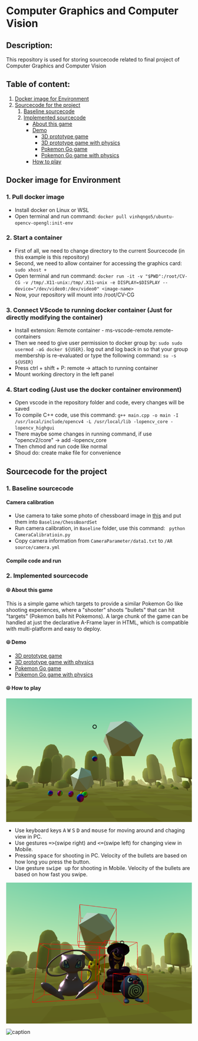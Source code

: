 <h1>Computer Graphics and Computer Vision</h1>
<h2>Description:</h2>
<div>This repository is used for storing sourcecode related to final project of Computer Graphics and Computer Vision</div>
<h2>Table of content:</h2>
    <ol>
        <li><a href="#heading1">Docker image for Environment</a></li>
        <li>
            <a href="#heading2">Sourcecode for the project</a>
            <ol>
                <li><a href="#base-src">Baseline sourcecode</li>
                <li><a href="#imple-src">Implemented sourcecode</a>
                    <ul>
                        <li><a href="#abt-this">About this game</a></li>
                        <li><a href="#demo-game">Demo</a>
                            <ul>
                                <li><a href="https://vinhqngo5.github.io/Computer-Vision-And-Computer-Graphics/WebSrc/index-shadow.html">3D prototype game</a></li>
                                <li><a href="https://vinhqngo5.github.io/Computer-Vision-And-Computer-Graphics/WebSrc/index-physics.html">3D prototype game with physics</a></li>
                                <li><a href="https://vinhqngo5.github.io/Computer-Vision-And-Computer-Graphics/WebSrc/AR.html">Pokemon Go game</a></li>
                                <li><a href="https://vinhqngo5.github.io/Computer-Vision-And-Computer-Graphics/WebSrc/AR-physics.html">Pokemon Go game with physics</a></li>
                            </ul>
                        </li>
                        <li><a href="#how-to-play">How to play</a></li>
                    </ul>
                </li>
            </ol>
        </li>
    </ol>

<h2 id="heading1">Docker image for Environment</h2>
<h3>1. Pull docker image</h3>
    <ul>
        <li>Install docker on Linux or WSL</li>
        <li>Open terminal and run command: <code>docker pull vinhqngo5/ubuntu-opencv-opengl:init-env</code></li>
    </ul>

<h3>2. Start a container</h3>
    <ul>
        <li>First of all, we need to change directory to the current Sourcecode (in this example is this repository)</li>
        <li>Second, we need to allow container for accessing the graphics card: 
            <code>sudo xhost +</code>
        </li>
        <li>Open terminal and run command: <code>docker run -it -v "$PWD":/root/CV-CG -v /tmp/.X11-unix:/tmp/.X11-unix -e DISPLAY=$DISPLAY --device="/dev/video0:/dev/video0" &#60image-name&#62;</code></li>
        <li>Now, your repository will mount into /root/CV-CG</li>
    </ul>

<h3>3. Connect VScode to running docker container (Just for directly modifying the container)</h3>
    <ul>
        <li>Install extension: Remote container - ms-vscode-remote.remote-containers</li>
        <li>Then we need to give user permission to docker group by: <code>sudo sudo usermod -aG docker ${USER}</code>. log out and log back in so that your group membership is re-evaluated or type the following command: <code>su -s ${USER}</code></li>
        <li>Press ctrl + shift + P: remote -> attach to running container</li>
        <li>Mount working directory in the left panel</li>
    </ul>

<h3>4. Start coding (Just use the docker container environment)</h3>
    <ul>
        <li>Open vscode in the repository folder and code, every changes will be saved</li>
        <li>To compile C++ code, use this command: <code>g++ main.cpp -o main -I /usr/local/include/opencv4 -L /usr/local/lib -lopencv_core -lopencv_highgui</code></li>
        <li>There maybe some changes in running command, if use "opencv2/core" -> add -lopencv_core </li>
        <li>Then chmod and run code like normal</li>
        <li>Shoud do: create make file for convenience</li>
    </ul>

<h2 id="heading2">Sourcecode for the project</h2>
<h3 id="base-src">1. Baseline sourcecode</h3>
<h4> Camera calibration</h4>
<ul>
	<li> Use camera to take some photo of chessboard image in <a href="Baseline/CameraParameter/chessboard.png">this</a>  and put them into <code>Baseline/ChessBoardSet</code>  
	<li> Run camera calibration, in <code>Baseline</code> folder, use this command: <code> python CameraCalibratioin.py </code>
	<li> Copy camera information from <code>CameraParameter/data1.txt</code> to <code>/AR source/camera.yml</code>
</ul>
<h4> Compile code and run </h4>
<ul>
</ul>

<h3 id="imple-src">2. Implemented sourcecode</h3>
<h4 id="abt-this">⦾ About this game</h4>
This is a simple game which targets to provide a similar Pokemon Go like shooting experiences, where a "shooter" shoots "bullets" that can hit "targets" (Pokemon balls hit Pokemons).  A large chunk of the game can be handled at just the declarative A-Frame layer in HTML, which is compatible with multi-platform and easy to deploy.
<h4 id="demo-game">⦾ Demo</h4>
<ul>
    <li><a href="https://vinhqngo5.github.io/Computer-Vision-And-Computer-Graphics/WebSrc/index-shadow.html">3D prototype game</a></li>
    <li><a href="https://vinhqngo5.github.io/Computer-Vision-And-Computer-Graphics/WebSrc/index-physics.html">3D prototype game with physics</a></li>
    <li><a href="https://vinhqngo5.github.io/Computer-Vision-And-Computer-Graphics/WebSrc/AR.html">Pokemon Go game</a></li>
    <li><a href="https://vinhqngo5.github.io/Computer-Vision-And-Computer-Graphics/WebSrc/AR-physics.html">Pokemon Go game with physics</a></li>
</ul>
<h4 id="how-to-play">⦾ How to play</h4>
<img align="center" src="ReadmeAssets/1.png">
<ul>
    <li>Use keyboard keys <kbd>A</kbd> <kbd>W</kbd> <kbd>S</kbd> <kbd>D</kbd> and <kbd>mouse</kbd> for moving around and chaging view in PC.</li>
    <li>Use gestures <kbd>=></kbd>(swipe right) and <kbd><=</kbd>(swipe left) for changing view in Mobile.</li>
    <li>Pressing <kbd>space</kbd> for shooting in PC. Velocity of the bullets are based on how long you press the button.</li>
    <li>Use gesture <kbd>swipe up</kbd> for shooting in Mobile. Velocity of the bullets are based on how fast you swipe.</li>
</ul>
<img align="center" src="ReadmeAssets/2.png">

![caption](https://r3---sn-ogul7ne6.c.drive.google.com/videoplayback?expire=1623853638&ei=BtLJYJSYDaDurvIP74OH6A0&ip=2405:4802:a070:14e0:8461:f1e4:1372:d705&cp=QVRHVUlfUlZRSVhPOmd1UkhUN0RPSE9pcktPamY1VzNkaXJ0YmNQTDFPWEhrQzF5dDZRZ3dob1o&id=f056b12c5eb6d135&itag=22&source=webdrive&requiressl=yes&mh=Gb&mm=32&mn=sn-ogul7ne6&ms=su&mv=m&mvi=3&pl=44&ttl=transient&susc=dr&driveid=1GL7d7zKqzjh2a0FttrBQkUvx6OR1tekH&app=explorer&mime=video/mp4&vprv=1&prv=1&dur=15.023&lmt=1623575813587418&mt=1623838593&sparams=expire,ei,ip,cp,id,itag,source,requiressl,ttl,susc,driveid,app,mime,vprv,prv,dur,lmt&sig=AOq0QJ8wRAIgTfP4DbK5LXstwFlYVdBRbkYGRq5Lptb6NokSEAfknYQCIFff1OY8qaXR_iBgkS2eF5wSK59Nb021gKxO3kebTCMe&lsparams=mh,mm,mn,ms,mv,mvi,pl&lsig=AG3C_xAwRQIhANcTpQaZPyfIKT-QJwVIatTrQhurZ4cw9x_Xk9msGNAbAiA0-sT_QLmuU6a-B54AQubA3GP1apL6Z-AA2-QVIQY25Q==&cpn=rlN0xUFyGagCutz9&c=WEB_EMBEDDED_PLAYER&cver=1.20210614.1.0)
